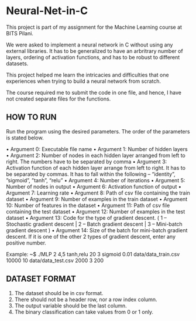 # Neural-Net-in-C

This project is part of my assignment for the Machine Learning course at BITS Pilani. 

We were asked to implement a neural network in C without using any external libraries. It has to be generalized to have an arbritrary number of layers, ordering of activation functions, and has to be robust to different datasets. 

This project helped me learn the intricacies and difficulties that one experiences when trying to build a neural network from scratch. 

The course required me to submit the code in one file, and hence, I have not created separate files for the functions. 

## HOW TO RUN

Run the program using the desired parameters. The order of the parameters is stated below.

•	Argument 0: Executable file name
•	Argument 1: Number of hidden layers
•	Argument 2: Number of nodes in each hidden layer arranged from left to right. The numbers have to be separated by comma
•	Argument 3: Activation function of each hidden layer arrange from left to right. It has to be separated by commas. It has to fall within the following – “identity”, ”sigmoid”, ”tanh”, “relu”
•	Argument 4: Number of iterations
•	Argument 5: Number of nodes in output
•	Argument 6: Activation function of output
•	Argument 7: Learning rate
•	Argument 8: Path of csv file containing the train dataset
•	Argument 9: Number of examples in the train dataset
•	Argument 10: Number of features in the dataset
•	Argument 11: Path of csv file containing the test dataset
•	Argument 12: Number of examples in the test dataset
•	Argument 13: Code for the type of gradient descent. ( 1 – Stochastic gradient descent | 2 – Batch gradient descent | 3 – Mini-batch gradient descent ) 
•	Argument 14: Size of the batch for mini-batch gradient descent. If it is one of the other 2 types of gradient descent, enter any positive number. 


Example: 
~$  ./MLP 2 4,5 tanh,relu 20 3 sigmoid 0.01 data/data_train.csv 10000 10 data/data_test.csv 2000 3 200



## DATASET FORMAT

1.	The dataset should be in csv format.
2.	There should not be a header row, nor a row index column.
3.	The output variable should be the last column.
4.	The binary classification can take values from 0 or 1 only.
